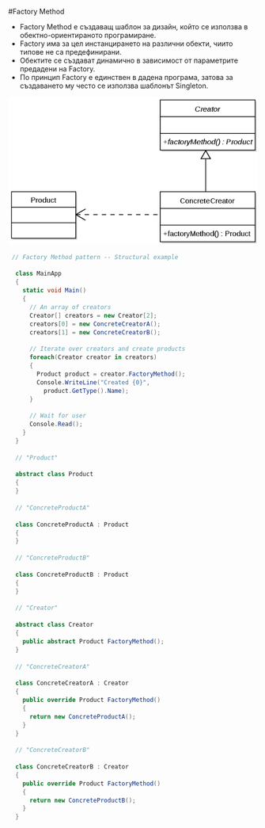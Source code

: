 #Factory Method

* Factory Method е създаващ шаблон за дизайн, който се използва в обектно-ориентираното програмиране.
* Factory има за цел инстанцирането на различни обекти, чиито типове не са предефинирани.
* Обектите се създават динамично в зависимост от параметрите предадени на Factory.
* По принцип Factory e единствен в дадена програма, затова за създаването му често се използва шаблонът Singleton.

![alt text](uml/FactoryMethod.png)


~~~c#
 // Factory Method pattern -- Structural example

  class MainApp
  {
    static void Main()
    {
      // An array of creators
      Creator[] creators = new Creator[2];
      creators[0] = new ConcreteCreatorA();
      creators[1] = new ConcreteCreatorB();

      // Iterate over creators and create products
      foreach(Creator creator in creators)
      {
        Product product = creator.FactoryMethod();
        Console.WriteLine("Created {0}",
          product.GetType().Name);
      }

      // Wait for user
      Console.Read();
    }
  }

  // "Product"

  abstract class Product
  {
  }

  // "ConcreteProductA"

  class ConcreteProductA : Product
  {
  }

  // "ConcreteProductB"

  class ConcreteProductB : Product
  {
  }

  // "Creator"

  abstract class Creator
  {
    public abstract Product FactoryMethod();
  }

  // "ConcreteCreatorA"

  class ConcreteCreatorA : Creator
  {
    public override Product FactoryMethod()
    {
      return new ConcreteProductA();
    }
  }

  // "ConcreteCreatorB"

  class ConcreteCreatorB : Creator
  {
    public override Product FactoryMethod()
    {
      return new ConcreteProductB();
    }
  }
~~~